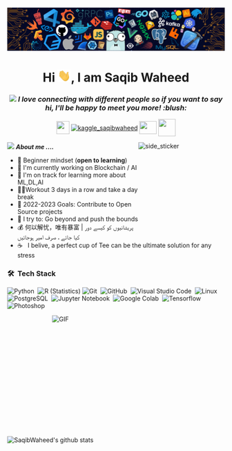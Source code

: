 <p align="center"><img src="https://raw.githubusercontent.com/KevinPatel04/KevinPatel04/master/header.png"></p>

<h1 align="center">Hi <img src="https://raw.githubusercontent.com/ABSphreak/ABSphreak/master/gifs/Hi.gif" width="30px">, I am Saqib Waheed </h1>

<h3 align="center"> <img src="https://media.giphy.com/media/LnQjpWaON8nhr21vNW/giphy.gif" width="40"> <em><b>I love connecting with different people</b> so if you want to say <b>hi, I'll be happy to meet you more!</b> :blush:</em> </h1>

<p align="center">
<a href="https://www.linkedin.com/in/saqibwaheed1/" target="blank"><img align="center" src="https://image.flaticon.com/icons/png/128/174/174857.png" height="30" width="30" /></a>
<a href="https://www.kaggle.com/saqibwaheed" target="blank"><img align="center" src="https://www.vectorlogo.zone/logos/kaggle/kaggle-icon.svg" alt="kaggle_saqibwaheed" height="30" width="40" /></a>
<a href = "mailto: personalmail786@gmail.com"><img align="center" src="https://seeklogo.com/images/G/gmail-new-2020-logo-32DBE11BB4-seeklogo.com.png" height="30" width="40" /></a>
<a href="https://twitter.com/SaqibWaheed786"><img align="center"  src="https://raw.githubusercontent.com/Iwi4a/iwi4a/master/assets/twitter.svg" height="40" width="40" /></a>
</a>
</a>
</p>

<img align="right" width=200px height=200px alt="side_sticker" src="https://media.giphy.com/media/TEnXkcsHrP4YedChhA/giphy.gif" />

<img src="https://media.giphy.com/media/iY8CRBdQXODJSCERIr/giphy.gif" width="30px">&nbsp;***About me ....***

- :apple: Beginner mindset (**open to learning**)
- 🔭 I'm currently working on Blockchain / AI 
- 🌱 I'm on track for learning more about ML,DL,AI
- :weight_lifting_man:Workout 3 days in a row and take a day break
- 🥅 2022-2023 Goals: Contribute to Open Source projects
- 🧗 I try to: Go beyond and push the bounds
- 💰 何以解忧，唯有暴富 | پریشانیوں کو کیسے دور کیا جائے ، صرف امیر ہوجائیں
- ☕ &nbsp; I belive, a perfect cup of Tee can be the ultimate solution for any stress
### 🛠 &nbsp;Tech Stack

![Python](https://img.shields.io/badge/-Python-05122A?style=flat&logo=python)&nbsp;
![R (Statistics)](https://img.shields.io/badge/-R-05122A?style=flat&logo=R&logoColor=276DC3)
![Git](https://img.shields.io/badge/-Git-05122A?style=flat&logo=git)&nbsp;
![GitHub](https://img.shields.io/badge/-GitHub-05122A?style=flat&logo=github)&nbsp;
![Visual Studio Code](https://img.shields.io/badge/-Visual%20Studio%20Code-05122A?style=flat&logo=visual-studio-code&logoColor=007ACC)&nbsp;
![Linux](https://img.shields.io/badge/-Linux-000000?style=flat&logo=linux&logoColor=FCC624)
![PostgreSQL](https://img.shields.io/badge/-PostgreSQL-05122A?style=flat&logo=postgresql&logoColor=336791)&nbsp;
![Jupyter Notebook](https://img.shields.io/badge/-Jupyter%20Notebook-05122A?style=flat&logo=jupyter&logoColor=F37626)&nbsp;
![Google Colab](https://img.shields.io/badge/-Google%20Colab-05122A?style=flat&logo=google-colab&logoColor=F9AB00)&nbsp;
![Tensorflow](https://img.shields.io/badge/-Tensorflow-05122A?style=flat&logo=tensorflow&logoColor=FF6F00)&nbsp;
![Photoshop](https://img.shields.io/badge/-Photoshop-05122A?style=flat&logo=adobe-photoshop)&nbsp;


<img align="right" alt="GIF" src="https://owaisnoor.info/blog/wp-content/uploads/2019/03/maxresdefault.jpg" width="400" height="280" />

![SaqibWaheed's github stats](https://github-readme-stats.vercel.app/api?username=saqibwaheed786&theme=gruvbox&show_icons=true)



